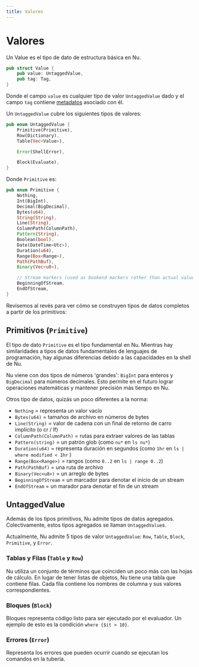 ```yaml
---
title: Valores
---
```


# Valores

Un Value es el tipo de dato de estructura básica en Nu.

```rust
pub struct Value {
    pub value: UntaggedValue,
    pub tag: Tag,
}
```
Donde el campo `value` es cualquier tipo de valor `UntaggedValue` dado y el campo `tag` contiene [metadatos](metadatos.md) asociado con él.

Un `UntaggedValue` cubre los siguientes tipos de valores:

```rust
pub enum UntaggedValue {
    Primitive(Primitive),
    Row(Dictionary),
    Table(Vec<Value>),

    Error(ShellError),

    Block(Evaluate),
}
```

Donde `Primitive` es:

```rust
pub enum Primitive {
    Nothing,
    Int(BigInt),
    Decimal(BigDecimal),
    Bytes(u64),
    String(String),
    Line(String),
    ColumnPath(ColumnPath),
    Pattern(String),
    Boolean(bool),
    Date(DateTime<Utc>),
    Duration(u64),
    Range(Box<Range>),
    Path(PathBuf),
    Binary(Vec<u8>),

    // Stream markers (used as bookend markers rather than actual values)
    BeginningOfStream,
    EndOfStream,
}
```

Revisemos al revés para ver cómo se construyen tipos de datos completos a partir de los primitivos:

## Primitivos (`Primitive`)

El tipo de dato `Primitive` es el tipo fundamental en Nu. Mientras hay similaridades a tipos de datos fundamentales de lenguajes de programación, hay algunas diferencias debido a las capacidades en la shell de Nu.

Nu viene con dos tipos de números 'grandes': `BigInt` para enteros y `BigDecimal` para números decimales. Esto permite en el futuro lograr operaciones matemáticas y mantener precisión más tiempo en Nu.

Otros tipo de datos, quizás un poco diferentes a la norma:

* `Nothing` = representa un valor vacío
* `Bytes(u64)` = tamaños de archivo en números de bytes
* `Line(String)` = valor de cadena con un final de retorno de carro implícito (o cr / lf)
* `ColumnPath(ColumnPath)` = rutas para extraer valores de las tablas
* `Pattern(string)` = un patrón glob (como `nu*` en `ls nu*`)
* `Duration(u64)` = representa duración en segundos (como `1hr` en `ls | where modified < 1hr` )
* `Range(Box<Range>)` = rangos (como `0..2` en `ls | range 0..2`)
* `Path(PathBuf)` = una ruta de archivo
* `Binary(Vec<u8>)` = un arreglo de bytes
* `BeginningOfStream` = un marcador para denotar el inicio de un stream
* `EndOfStream` = un marador para denotar el fin de un stream

## UntaggedValue

Además de los tipos primitivos, Nu admite tipos de datos agregados. Colectivamente, estos tipos agregados se llaman `UntaggedValue`s.

Actualmente, Nu admite 5 tipos de valor `UntaggedValue`: `Row`, `Table`, `Block`, `Primitive`, y `Error`.

### Tablas y Filas (`Table` y `Row`)

Nu utiliza un conjunto de términos que coinciden un poco más con las hojas de cálculo. En lugar de tener listas de objetos, Nu tiene una tabla que contiene filas. Cada fila contiene los nombres de columna y sus valores correspondientes.

### Bloques (`Block`)

Bloques representa código listo para ser ejecutado por el evaluador. Un ejemplo de esto es la condición `where {$it > 10}`. 

### Errores (`Error`)

Representa los errores que pueden ocurrir cuando se ejecutan los comandos en la tubería.